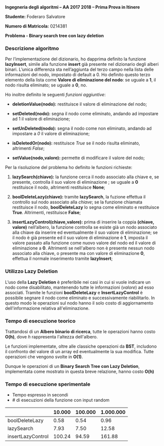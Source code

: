 **Ingegneria degli algoritmi – AA 2017 2018 – Prima Prova in Itinere**

**Studente:** Foderaro Salvatore

**Numero di Matricola:** 0214381

**Problema - Binary search tree con lazy deletion**

### Descrizione algoritmo

Per l’implementazione del dizionario, ho dapprima definito la funzione **lazyInsert**, simile alla funzione **insert** già presente nel dizionario degli alberi binari. L’unica differenza sta nell’aggiunta del terzo campo nella lista delle informazioni del nodo, impostato di default a 0. Ho definito questo terzo elemento della lista come **Valore di eliminazione del nodo**: se uguale a **1**, il nodo risulta eliminato; se uguale a **0**, no.

Ho inoltre definito le seguenti *funzioni aggiuntive*:

-   **deletionValue(nodo):** restituisce il valore di eliminazione del nodo;

-   **setDeleted(nodo):** segna il nodo come eliminato, andando ad impostare ad 1 il valore di eliminazione;

-   **setUnDeleted(nodo):** segna il nodo come non eliminato, andando ad impostare a *0* il valore di eliminazione;

-   **isDeletedOr(nodo):** restituisce *True* se il nodo risulta eliminato, altrimenti *False*;

-   **setValue(nodo,valore):** permette di modificare il valore del nodo;

Per la risoluzione del problema ho definito le funzioni richieste:

1.  **lazySearch(chiave):** la funzione cerca il nodo associato alla chiave e, se presente, controlla il suo valore di eliminazione ; se uguale a **0** restituisce il nodo, altrimenti restituisce **None**;

2.  **boolDeleteLazy(chiave):** tramite **lazySearch**, la fuzione effettua il controllo sul nodo associato alla *chiave*; se la funzione chiamata restituisce il nodo, **boolDeleteLazy** lo segna come eliminato e restituisce **True**. Altrimenti, restituisce **False**;

3.  **insertLazyControl(chiave,valore):** prima di inserire la coppia **(chiave, valore)** nell’albero, la funzione controlla se esiste già un nodo associato alla chiave da inserire ed eventualmente il suo valore di eliminazione; se il nodo è già presente ed il suo valore di eliminazione è **1**, imposta  il valore passato alla funzione come nuovo valore del nodo ed il valore di eliminazione a **0**. Altrimenti se nell'albero non è presente nessun nodo associato alla chiave, o presente ma con valore di eliminazione **0**, effettua il normale inserimento tramite **lazyInsert**;


### Utilizzo Lazy Deletion

L’uso della **Lazy Deletion** è preferibile nei casi in cui si vuole indicare un nodo come disabilitato, mantenendo tutte le informazioni (*valore*) ad esso associati. Tramite le funzioni **boolDeleteLazy** e **InsertLazyControl** è possibile segnare il nodo come eliminato e successivamente riabilitarlo.  In questo modo le operazioni sul nodo hanno il solo costo di aggiornamento dell'informazione relativa all'eliminazione.

### Tempo di esecuzione teorico

Trattandosi di un **Albero binario di ricerca**, tutte le operazioni hanno costo **O(h)**, dove *h* rappresenta l'altezza dell'albero.

Le funzioni implementate, oltre alle classiche operazioni da **BST**, includono il confronto del valore di un array ed eventualmente la sua modifica. Tutte operazioni che vengono svolte in **O(1)**.

Dunque le operazioni di un **Binary Search Tree con Lazy Deletion**, implementata come mostrato in questa breve relazione, hanno costo **O(h)**

### Tempo di esecuzione sperimentale

- Tempo espresso in secondi
- \# di esecuzioni della funzione con input random

|  | 10.000 | 100.000 | 1.000.000 |
|-------------------|--------|--------|--------|
| boolDeleteLazy | 0.58 | 0.54 | 0.96 |
| lazySearch | 7.93 | 7.50 | 12.58 |
| insertLazyControl | 100.24 | 94.59 | 161.88 |